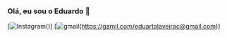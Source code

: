 ### Olá, eu sou o Eduardo 👋

[![Instagram](https://img.shields.io/badge/Instagram-E4405F?style=for-the-badge&logo=instagram&logoColor=white)()]
[![gmail](https://img.shields.io/badge/Gmail-D14836?style=for-the-badge&logo=gmail&logoColor=white)(https://gamil.com/eduartalaveirac@gmail.com)]
